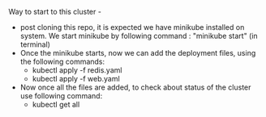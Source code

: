 Way to start to this cluster -
 - post cloning this repo, it is expected we have minikube installed on system. We start minikube by following command : "minikube start" (in terminal)
 - Once the minikube starts, now we can add the deployment files, using the following commands:
	- kubectl apply -f redis.yaml
	- kubectl apply -f web.yaml
 - Now once all the files are added, to check about status of the cluster use following command:
	- kubectl get all


